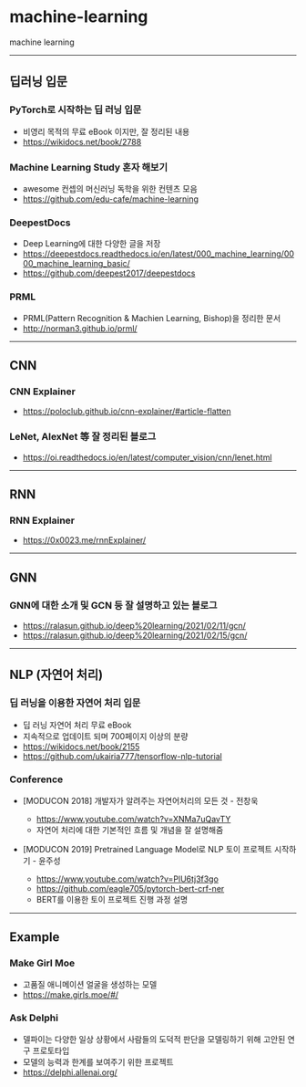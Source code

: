 # machine-learning
machine learning


---
## 딥러닝 입문

### PyTorch로 시작하는 딥 러닝 입문
- 비영리 목적의 무료 eBook 이지만, 잘 정리된 내용
- https://wikidocs.net/book/2788


### Machine Learning Study 혼자 해보기
- awesome 컨셉의 머신러닝 독학을 위한 컨텐츠 모음
- https://github.com/edu-cafe/machine-learning


### DeepestDocs
- Deep Learning에 대한 다양한 글을 저장
- https://deepestdocs.readthedocs.io/en/latest/000_machine_learning/0000_machine_learning_basic/
- https://github.com/deepest2017/deepestdocs


### PRML
- PRML(Pattern Recognition & Machien Learning, Bishop)을 정리한 문서
- http://norman3.github.io/prml/


---
## CNN

### CNN Explainer
- https://poloclub.github.io/cnn-explainer/#article-flatten

### LeNet, AlexNet 等 잘 정리된 블로그
- https://oi.readthedocs.io/en/latest/computer_vision/cnn/lenet.html


---
## RNN

### RNN Explainer
- https://0x0023.me/rnnExplainer/


---
## GNN

### GNN에 대한 소개 및 GCN 등 잘 설명하고 있는 블로그
- https://ralasun.github.io/deep%20learning/2021/02/11/gcn/
- https://ralasun.github.io/deep%20learning/2021/02/15/gcn/



---
## NLP (자연어 처리)

### 딥 러닝을 이용한 자연어 처리 입문
- 딥 러닝 자연어 처리 무료 eBook
- 지속적으로 업데이트 되며 700페이지 이상의 분량
- https://wikidocs.net/book/2155
- https://github.com/ukairia777/tensorflow-nlp-tutorial


### Conference
- [MODUCON 2018] 개발자가 알려주는 자연어처리의 모든 것 - 전창욱
  - https://www.youtube.com/watch?v=XNMa7uQavTY
  - 자연어 처리에 대한 기본적인 흐름 및 개념을 잘 설명해줌

- [MODUCON 2019] Pretrained Language Model로 NLP 토이 프로젝트 시작하기 - 윤주성
  - https://www.youtube.com/watch?v=PlU6tj3f3go
  - https://github.com/eagle705/pytorch-bert-crf-ner
  - BERT를 이용한 토이 프로젝트 진행 과정 설명


---
## Example

### Make Girl Moe
- 고품질 애니메이션 얼굴을 생성하는 모델
- https://make.girls.moe/#/


### Ask Delphi
- 델파이는 다양한 일상 상황에서 사람들의 도덕적 판단을 모델링하기 위해 고안된 연구 프로토타입
- 모델의 능력과 한계를 보여주기 위한 프로젝트
- https://delphi.allenai.org/
